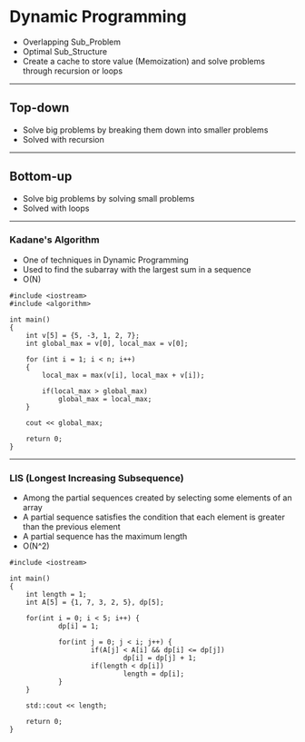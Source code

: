 # Dynamic Programming

- Overlapping Sub_Problem
- Optimal Sub_Structure
- Create a cache to store value (Memoization) and solve problems through recursion or loops

-----------------------------------------

## Top-down

- Solve big problems by breaking them down into smaller problems
- Solved with recursion

-----------------------------------------

## Bottom-up

- Solve big problems by solving small problems
- Solved with loops

-----------------------------------------

### Kadane's Algorithm

- One of techniques in Dynamic Programming
- Used to find the subarray with the largest sum in a sequence
- O(N)

```
#include <iostream>
#include <algorithm>

int main()
{
    int v[5] = {5, -3, 1, 2, 7};
    int global_max = v[0], local_max = v[0];

    for (int i = 1; i < n; i++)
    {
        local_max = max(v[i], local_max + v[i]);

        if(local_max > global_max)
            global_max = local_max;
    }

    cout << global_max;

    return 0;
}
```

-----------------------------------------

### LIS (Longest Increasing Subsequence)

- Among the partial sequences created by selecting some elements of an array
- A partial sequence satisfies the condition that each element is greater than the previous element 
- A partial sequence has the maximum length
- O(N^2)

```
#include <iostream>

int main()
{
    int length = 1;
	int A[5] = {1, 7, 3, 2, 5}, dp[5];

    for(int i = 0; i < 5; i++) {
			dp[i] = 1;

			for(int j = 0; j < i; j++) {
					if(A[j] < A[i] && dp[i] <= dp[j]) 
							dp[i] = dp[j] + 1;
					if(length < dp[i])
							length = dp[i];
			}
	}

    std::cout << length;

    return 0;
}
```
